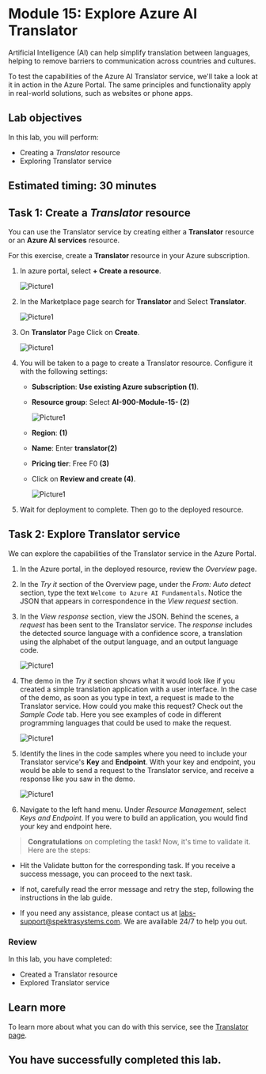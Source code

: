 # Module 15: Explore Azure AI Translator

Artificial Intelligence (AI) can help simplify translation between languages, helping to remove barriers to communication across countries and cultures.

To test the capabilities of the Azure AI Translator service, we'll take a look at it in action in the Azure Portal. The same principles and functionality apply in real-world solutions, such as websites or phone apps.

## Lab objectives

In this lab, you will perform:
- Creating a *Translator* resource
- Exploring Translator service 

## Estimated timing: 30 minutes

## Task 1: Create a *Translator* resource

You can use the Translator service by creating either a **Translator** resource or an **Azure AI services** resource.

For this exercise, create a **Translator** resource in your Azure subscription.

1. In azure portal, select **+ Create a resource**.

    ![Picture1](media/ai900mod1img1.png)

1. In the Marketplace page search for **Translator** and Select **Translator**.
 
   ![Picture1](media/lab15-1.png)

1. On **Translator** Page Click on **Create**.

   ![Picture1](media/lab15-2.png)
  
1. You will be taken to a page to create a Translator resource. Configure it with the following settings:

    - **Subscription**: **Use existing Azure subscription (1)**.
    - **Resource group**: Select **AI-900-Module-15-<inject key="DeploymentID" enableCopy="false" /> (2)**
   
      ![Picture1](media/lab15-3.png)

    - **Region**: **<inject key="location" enableCopy="false"/>(1)**
    - **Name**: Enter **translator<inject key="DeploymentID" enableCopy="false" />(2)**
    - **Pricing tier**: Free F0 **(3)**
    - Click on **Review and create (4)**.

      ![Picture1](media/lab15-4.png)

1. Wait for deployment to complete. Then go to the deployed resource.

## Task 2: Explore Translator service 

We can explore the capabilities of the Translator service in the Azure Portal. 

1. In the Azure portal, in the deployed resource, review the *Overview* page.

1. In the *Try it* section of the Overview page, under the *From: Auto detect* section, type the text `Welcome to Azure AI Fundamentals`. Notice the JSON that appears in correspondence in the *View request* section. 

1. In the *View response* section, view the JSON. Behind the scenes, a *request* has been sent to the Translator service. The *response* includes the detected source language with a confidence score, a translation using the alphabet of the output language, and an output language code. 

   ![Picture1](media/lab15-5.png)

1. The demo in the *Try it* section shows what it would look like if you created a simple translation application with a user interface. In the case of the demo, as soon as you type in text, a request is made to the Translator service. How could you make this request? Check out the *Sample Code* tab. Here you see examples of code in different programming languages that could be used to make the request.

   ![Picture1](media/lab15-6.png)

1. Identify the lines in the code samples where you need to include your Translator service's **Key** and **Endpoint**. With your key and endpoint, you would be able to send a request to the Translator service, and receive a response like you saw in the demo.

   ![Picture1](media/lab15-7.png)

1. Navigate to the left hand menu. Under *Resource Management*, select *Keys and Endpoint*. If you were to build an application, you would find your key and endpoint here. 

> **Congratulations** on completing the task! Now, it's time to validate it. Here are the steps:
 
- Hit the Validate button for the corresponding task. If you receive a success message, you can proceed to the next task. 
- If not, carefully read the error message and retry the step, following the instructions in the lab guide.
- If you need any assistance, please contact us at labs-support@spektrasystems.com. We are available 24/7 to help you out.

   <validation step="026548d7-4a64-4ebe-b70d-f68db2713d43" />

### Review

In this lab, you have completed:
- Created a Translator resource
- Explored Translator service 

## Learn more

To learn more about what you can do with this service, see the [Translator page](https://learn.microsoft.com/en-us/azure/ai-services/translator/translator-overview).


## You have successfully completed this lab.


